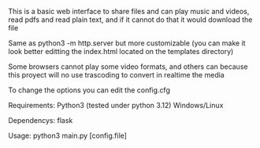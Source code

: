 This is a basic web interface to share files and can play music and videos, read pdfs and read plain text, and if it cannot do that it would download the file

Same as python3 -m http.server but more customizable (you can make it look better editting the index.html located on the templates directory)

Some browsers cannot play some video formats, and others can because this proyect will no use trascoding to convert in realtime the media

To change the options you can edit the config.cfg

Requirements:
 Python3 (tested under python 3.12)
 Windows/Linux

Dependencys:
 flask

Usage:
  python3 main.py [config.file]
